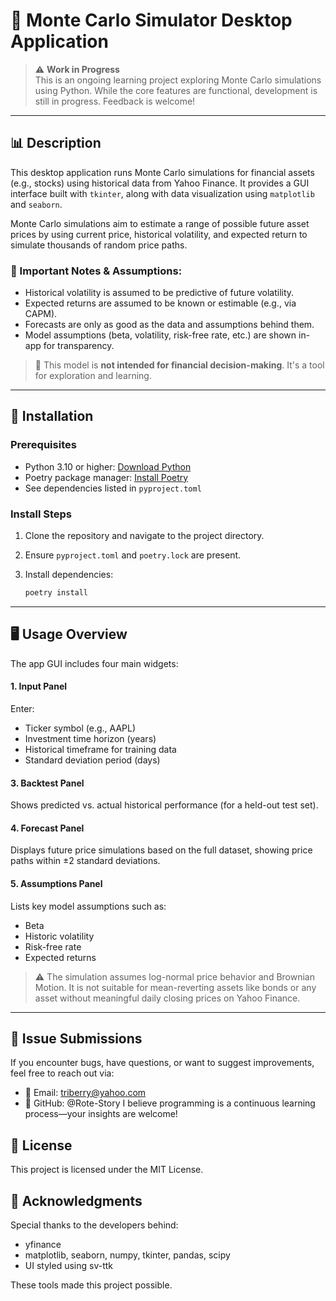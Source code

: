 # 🎲 Monte Carlo Simulator Desktop Application

> ⚠️ **Work in Progress**  
> This is an ongoing learning project exploring Monte Carlo simulations using Python. While the core features are functional, development is still in progress. Feedback is welcome!

---

## 📊 Description

This desktop application runs Monte Carlo simulations for financial assets (e.g., stocks) using historical data from Yahoo Finance. It provides a GUI interface built with `tkinter`, along with data visualization using `matplotlib` and `seaborn`.

Monte Carlo simulations aim to estimate a range of possible future asset prices by using current price, historical volatility, and expected return to simulate thousands of random price paths.

### 🧠 Important Notes & Assumptions:
- Historical volatility is assumed to be predictive of future volatility.
- Expected returns are assumed to be known or estimable (e.g., via CAPM).
- Forecasts are only as good as the data and assumptions behind them.
- Model assumptions (beta, volatility, risk-free rate, etc.) are shown in-app for transparency.

> 🧪 This model is **not intended for financial decision-making**. It's a tool for exploration and learning.

---

## 🧰 Installation

### Prerequisites

- Python 3.10 or higher: [Download Python](https://www.python.org/downloads/)
- Poetry package manager: [Install Poetry](https://python-poetry.org/docs/)
- See dependencies listed in `pyproject.toml`

### Install Steps

1. Clone the repository and navigate to the project directory.
2. Ensure `pyproject.toml` and `poetry.lock` are present.
3. Install dependencies:

   ```bash
   poetry install
   ```
--- 

## 🖥️ Usage Overview

The app GUI includes four main widgets:

#### **1. Input Panel**

   Enter:
   - Ticker symbol (e.g., AAPL)
   - Investment time horizon (years)
   - Historical timeframe for training data
   - Standard deviation period (days)

#### **3. Backtest Panel**
Shows predicted vs. actual historical performance (for a held-out test set).

#### **4. Forecast Panel**
Displays future price simulations based on the full dataset, showing price paths within ±2 standard deviations.

#### **5. Assumptions Panel**

Lists key model assumptions such as:
- Beta
- Historic volatility
- Risk-free rate
- Expected returns

> ⚠️ The simulation assumes log-normal price behavior and Brownian Motion. It is not suitable for mean-reverting assets like bonds or any asset without meaningful daily closing prices on Yahoo Finance.

---

## 🐛 Issue Submissions

If you encounter bugs, have questions, or want to suggest improvements, feel free to reach out via:
- 📧 Email: triberry@yahoo.com
- 💬 GitHub: @Rote-Story
I believe programming is a continuous learning process—your insights are welcome!



## 📄 License
This project is licensed under the MIT License.



## 🙏 Acknowledgments
Special thanks to the developers behind:
- yfinance
- matplotlib, seaborn, numpy, tkinter, pandas, scipy
- UI styled using sv-ttk

These tools made this project possible.
